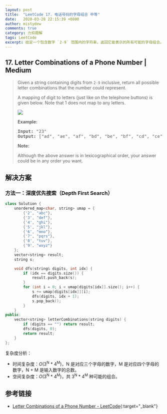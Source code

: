 ```yaml
---
layout: post
title:  "LeetCode 17. 电话号码的字母组合 中等"
date:   2020-03-28 22:15:39 +0800
author: mistydew
comments: true
category: 力扣题解
tags: LeetCode
excerpt: 给定一个包含数字 `2-9` 范围内的字符串，返回它能表示的所有可能的字母组合。
---
```

## 17. Letter Combinations of a Phone Number | Medium

> Given a string containing digits from `2-9` inclusive, return all possible letter combinations that the number could represent.
> 
> A mapping of digit to letters (just like on the telephone buttons) is given below. Note that 1 does not map to any letters.
> 
> ![](http://upload.wikimedia.org/wikipedia/commons/thumb/7/73/Telephone-keypad2.svg/200px-Telephone-keypad2.svg.png)
> 
> **Example:**
> 
> <pre>
> <strong>Input:</strong> "23"
> <strong>Output:</strong> ["ad", "ae", "af", "bd", "be", "bf", "cd", "ce", "cf"].
> </pre>
> 
> **Note:**
> 
> Although the above answer is in lexicographical order, your answer could be in any order you want.

## 解决方案

### 方法一：深度优先搜索（Depth First Search）

```cpp
class Solution {
    unordered_map<char, string> umap = {
        {'2', "abc"},
        {'3', "def"},
        {'4', "ghi"},
        {'5', "jkl"},
        {'6', "mno"},
        {'7', "pqrs"},
        {'8', "tuv"},
        {'9', "wxyz"}
    };
    vector<string> result;
    string s;

    void dfs(string& digits, int idx) {
        if (idx == digits.size()) {
            result.push_back(s);
        }
        for (int i = 0; i < umap[digits[idx]].size(); i++) {
            s += umap[digits[idx]][i];
            dfs(digits, idx + 1);
            s.pop_back();
        }
    }
public:
    vector<string> letterCombinations(string digits) {
        if (digits == "") return result;
        dfs(digits, 0);
        return result;
    }
};
```

复杂度分析：
* 时间复杂度：_O_(3<sup>N</sup> * 4<sup>M</sup>)，N 是对应三个字母的数字，M 是对应四个字母的数字，N + M 是输入数字的总数。
* 空间复杂度：_O_(3<sup>N</sup> * 4<sup>M</sup>)，共 3<sup>N</sup> * 4<sup>M</sup> 种可能的组合。

## 参考链接

* [Letter Combinations of a Phone Number - LeetCode](https://leetcode.com/problems/letter-combinations-of-a-phone-number/){:target="_blank"}
